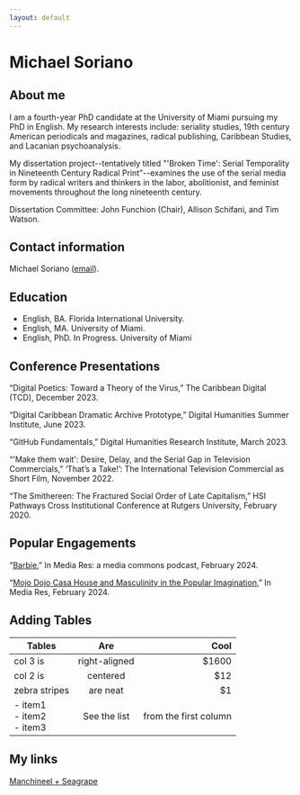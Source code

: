 ```yaml
---
layout: default
---
```


# Michael Soriano 

## About me 

I am a fourth-year PhD candidate at the University of Miami pursuing my PhD in English. My research interests include: seriality studies, 19th century American periodicals and magazines, radical publishing, Caribbean Studies, and Lacanian psychoanalysis. 

My dissertation project--tentatively titled "'Broken Time': Serial Temporality in Nineteenth Century Radical Print"--examines the use of the serial media form by radical writers and thinkers in the labor, abolitionist, and feminist movements throughout the long nineteenth century. 

Dissertation Committee: John Funchion (Chair), Allison Schifani, and Tim Watson. 

## Contact information
Michael Soriano ([email](mrs319@miami.edu)).

## Education 

- English, BA. Florida International University.
- English, MA. University of Miami.
- English, PhD. In Progress. University of Miami

## Conference Presentations 

“Digital Poetics: Toward a Theory of the Virus,” The Caribbean Digital (TCD), December 2023. 

“Digital Caribbean Dramatic Archive Prototype,” Digital Humanities Summer Institute, June 2023. 

“GitHub Fundamentals,” Digital Humanities Research Institute, March 2023.

“'Make them wait': Desire, Delay, and the Serial Gap in Television Commercials,” ‘That’s a Take!’: The International Television Commercial as Short Film, November 2022.

“The Smithereen: The Fractured Social Order of Late Capitalism,” HSI Pathways Cross Institutional Conference at Rutgers University, February 2020.

## Popular Engagements

“[Barbie](https://open.spotify.com/episode/0Sy8KX7TSiRBUMOVLwDxBJ?si=6b4af1c5769040a4),” In Media Res: a media commons podcast, February 2024. 

“[Mojo Dojo Casa House and Masculinity in the Popular Imagination](https://mediacommons.org/imr/content/mojo-dojo-casa-house-and-masculinity-popular-imagination),” In Media Res, February 2024. 

## Adding Tables

| Tables        | Are           | Cool  |
| ------------- |:-------------:| -----:|
| col 3 is      | right-aligned | $1600 |
| col 2 is      | centered      |   $12 |
| zebra stripes | are neat      |    $1 |
| - item1<br/> - item2<br/> - item3 | See the list | from the first column|

## My links 

[Manchineel + Seagrape](https://journals.flvc.org/MS/index)
